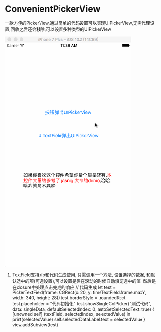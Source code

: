 # ConvenientPickerView
一款方便的PickerView,通过简单的代码设置可以实现UIPickerView,无需代理设置,回收之后还会移除,可以设置多种类型的UIPickerView

![这是列子](https://github.com/AnRanScheme/ConvenientPickerView/raw/master/ConvenientPickerView/anran.gif)


1. TextField支持xib和代码生成使用, 只需调用一个方法, 设置选择的数据, 和默认选中的项(可选设置),可以设置是否在滚动的时候自动填充选中的值, 然后是在closure中处理点击完成的响应
        // 代码生成
               let test = PickerTextField(frame: CGRect(x: 20, y: timeTextField.frame.maxY, width: 340, height: 28))
               test.borderStyle = .roundedRect
               test.placeholder = "代码初始化"
               test.showSingleColPicker("测试代码", data: singleData, defaultSelectedIndex: 0, autoSetSelectedText: true) { [unowned self] (textField, selectedIndex, selectedValue) in
               print(selectedValue)
               self.selectedDataLabel.text = selectedValue
        }
               view.addSubview(test)
